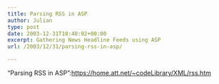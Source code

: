 ```yaml
---
title: Parsing RSS in ASP
author: Julian
type: post
date: 2003-12-31T10:40:02+00:00
excerpt: Gathering News Headline Feeds using ASP
url: /2003/12/31/parsing-rss-in-asp/

---
```

&#8220;Parsing RSS in ASP&#8221;:https://home.att.net/~codeLibrary/XML/rss.htm